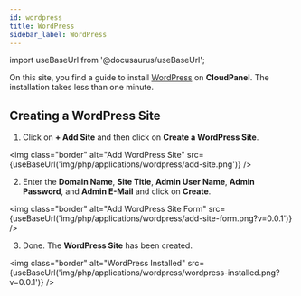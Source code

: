```yaml
---
id: wordpress
title: WordPress
sidebar_label: WordPress
---
```


import useBaseUrl from '@docusaurus/useBaseUrl';

On this site, you find a guide to install [WordPress](https://wordpress.org/) on **CloudPanel**.
The installation takes less than one minute.

## Creating a WordPress Site

1. Click on **+ Add Site** and then click on **Create a WordPress Site**.

<img class="border" alt="Add WordPress Site" src={useBaseUrl('img/php/applications/wordpress/add-site.png')} />

2. Enter the **Domain Name**, **Site Title**, **Admin User Name**, **Admin Password**, and **Admin E-Mail** and click on **Create**.

<img class="border" alt="Add WordPress Site Form" src={useBaseUrl('img/php/applications/wordpress/add-site-form.png?v=0.0.1')} />

3. Done. The **WordPress Site** has been created.

<img class="border" alt="WordPress Installed" src={useBaseUrl('img/php/applications/wordpress/wordpress-installed.png?v=0.0.1')} />
